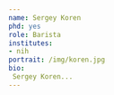 ```yaml
---
name: Sergey Koren
phd: yes
role: Barista
institutes:
- nih
portrait: /img/koren.jpg
bio:
 Sergey Koren...
---
```

